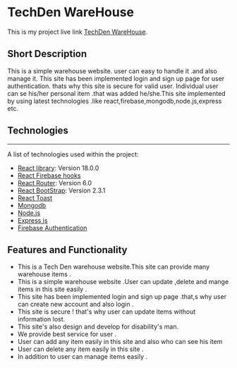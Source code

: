  # TechDen WareHouse

This is my project live link [TechDen WareHouse](https://electronics-store-client.web.app/).

## Short Description
This is a simple warehouse website. user can easy to handle it .and also manage it. This site has been implemented login and sign up page for user authentication. thats why this site is secure for valid user. Individual user can se his/her personal item .that was added he/she.This site implemented by using latest technologies .like react,firebase,mongodb,node.js,express etc.

## Technologies
***
A list of technologies used within the project:
* [React library](https://reactjs.org/): Version 18.0.0 
* [React Firebase hooks](https://github.com/CSFrequency/react-firebase-hooks )
* [React Router](https://reactrouter.com/docs/en/v6/getting-started/overview): Version 6.0
* [React BootStrap](https://react-bootstrap.github.io/getting-started/introduction/): Version 2.3.1
* [React Toast](https://www.npmjs.com/package/react-toastify)
* [Mongodb](https://www.mongodb.com/)
* [Node.js](https://nodejs.org/en/)
* [Express js](https://expressjs.com/)
* [Firebase Authentication](https://firebase.google.com/?gclid=CjwKCAjw9e6SBhB2EiwA5myr9o1Uvgd818pxxFWpzUC7u0R0h8Ie6ryVOfSp_gtJM8_zohSlM4XI1BoCeQ8QAvD_BwE&gclsrc=aw.ds)

 ## Features and Functionality

* This is a Tech Den warehouse website.This site can provide many warehouse items . 
* This is a simple warehouse website .User can update ,delete and mange  items in this site easily .
* This site has been implemented login and sign up page .that,s why user can create new account and also login .
* This site is secure ! that's why user can update items without information lost.
* This site's  also design and develop for disability's man.
* We provide best service for user .
* User can add any item easily in this site and also who can see his item
* User can delete any item easily in this site .
* In addition to user can manage items easily .